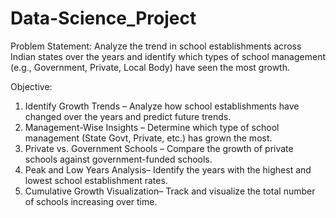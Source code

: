 # Data-Science_Project

Problem Statement:
Analyze the trend in school establishments across Indian states over the years and identify which types of school management (e.g., Government, Private, Local Body) have seen the most growth.

Objective:
1. Identify Growth Trends – Analyze how school establishments have changed over the years and predict future trends.  
2. Management-Wise Insights – Determine which type of school management (State Govt, Private, etc.) has grown the most.  
3. Private vs. Government Schools – Compare the growth of private schools against government-funded schools.     
4. Peak and Low Years Analysis– Identify the years with the highest and lowest school establishment rates.  
5. Cumulative Growth Visualization– Track and visualize the total number of schools increasing over time.
